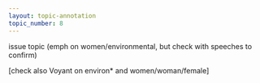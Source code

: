 ```yaml
---
layout: topic-annotation
topic_number: 8
---
```


issue topic (emph on women/environmental, but check with speeches to confirm)

[check also Voyant on environ* and women/woman/female]
